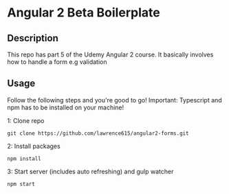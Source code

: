 # Angular 2 Beta Boilerplate

## Description
This repo has part 5 of the Udemy Angular 2 course. It basically involves how to handle a form e.g validation 

## Usage
Follow the following steps and you're good to go! Important: Typescript and npm has to be installed on your machine!

1: Clone repo
```
git clone https://github.com/lawrence615/angular2-forms.git
```
2: Install packages
```
npm install
```
3: Start server (includes auto refreshing) and gulp watcher
```
npm start
```
